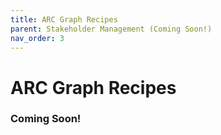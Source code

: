 ```yaml
---
title: ARC Graph Recipes
parent: Stakeholder Management (Coming Soon!)
nav_order: 3
---
```

# ARC Graph Recipes

### Coming Soon!
